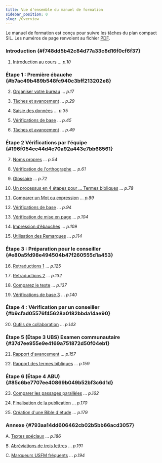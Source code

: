 ```yaml
---
title: Vue d'ensemble du manuel de formation
sidebar_position: 0
slug: /Overview
---
```




Le manuel de formation est conçu pour suivre les tâches du plan compact SIL. Les numéros de page renvoient au fichier [PDF](https://manual.paratext.org/img/Ptx-man-en-9.3.pdf).


### Introduction {#f748dd5b42c84d77a33c8d16f0cf6f37}


1. [Introduction au cours](/1.Intro) ... _p.10_


### Étape 1 : Première ébauche {#b7ac49b489b548fc940c3bff213202e8}


2. [Organiser votre bureau](/2.OD) ... _p.17_



3. [Tâches et avancement](/3.PP1) ... _p.29_



4. [Saisie des données](/4.KD) ... _p.35_



5. [Vérifications de base](/5.BC1) ... _p.45_



6. [Tâches et avancement](/6.PP2) ... _p.49_


### Étape 2 Vérifications par l’équipe {#196f054cc44d4c70a92a443e7bb68561}


7. [Noms propres](/7.PN) ... _p.54_



8. [Vérification de l'orthographe](/8.SP) ... _p.61_



9. [Glossaire](/9.GL) ... _p.72_



10. [Un processus en 4 étapes pour ... Termes bibliques](/10.BT) ... _p.78_



11. [Comparer un Mot ou expression](/11.MP) ... _p.89_



12. [Vérifications de base](/12.BC2) ... _p.94_



13. [Vérification de mise en page](/13.FC) ... _p.104_



14. [Impression d’ébauches](/14.PD) ... _p.109_



15. [Utilisation des Remarques](/15.UN) ... _p.114_


### Étape 3 : Préparation pour le conseiller {#e80a5fd98e494504b47f260555d1a453}


16. [ Retraductions 1](/16.BT1) ... _p.125_



17. [Retraductions 2](/17.BT2) ... _p.132_



18. [Comparez le texte](/18.CT) ... _p.137_



19. [Vérifications de base 3](/19.BC3) ... _p.140_


### Étape 4 : Vérification par un conseiller {#b9cfad05576f45628a0182bbda14ae90}


20. [Outils de collaboration](/20.CT) ... _p.143_


### Étape 5 (Étape 3 UBS) Examen communautaire {#37d7ee955e9e4169a751872d50f04eb1}


21. [Rapport d'avancement](/21.PPR) ... _p.157_



22. [Rapport des termes bibliques](/22.BTR) ... _p.159_


### Étape 6 (Étape 4 ABU) {#85c6be7707ee40869b049b52bf3c6d1d}


23. [Comparer les passages parallèles](/23.PP) ... _p.162_



24. [Finalisation de la publication](/24.FFP) ... _p.170_



25. [Création d'une Bible d'étude](/25.StudyBibles) ... _p.179_


### Annexe {#793aa14dd606462cb02b5bb66acd3057}


A. [Textes spéciaux](/A.st) ... _p.186_



B. [Abréviations de trois lettres](/B.3l) ... _p.191_



C. [Marqueurs USFM fréquents](/C.USFM) ... _p.194_

